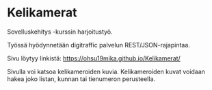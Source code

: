 # Kelikamerat

Sovelluskehitys -kurssin harjoitustyö.

Työssä hyödynnetään digitraffic palvelun REST/JSON-rajapintaa.

Sivu löytyy linkistä:
https://ohsu19mika.github.io/Kelikamerat/

Sivulla voi katsoa kelikameroiden kuvia. Kelikameroiden kuvat voidaan hakea joko listan, kunnan tai tienumeron perusteella.
